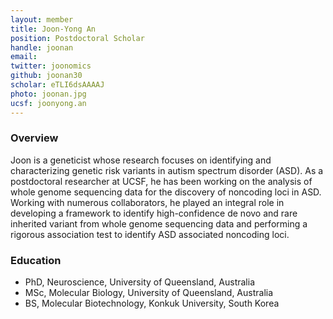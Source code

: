 ```yaml
---
layout: member
title: Joon-Yong An
position: Postdoctoral Scholar
handle: joonan
email: 
twitter: joonomics
github: joonan30
scholar: eTLI6dsAAAAJ
photo: joonan.jpg
ucsf: joonyong.an
---
```


### Overview
Joon is a geneticist whose research focuses on identifying and characterizing genetic risk variants in autism spectrum disorder (ASD). As a postdoctoral researcher at UCSF, he has been working on the analysis of whole genome sequencing data for the discovery of noncoding loci in ASD. Working with numerous collaborators, he played an integral role in developing a framework to identify high-confidence de novo and rare inherited variant from whole genome sequencing data and performing a rigorous association test to identify ASD associated noncoding loci.​

### Education
- PhD, Neuroscience, University of Queensland, Australia 
- MSc, Molecular Biology, University of Queensland, Australia
- BS, Molecular Biotechnology, Konkuk University, South Korea


